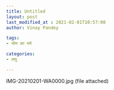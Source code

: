 ```yaml
---
title: Untitled
layout: post
last_modified_at : 2021-02-01T10:57:00
author: Vinay Pandey

tags:
- सोम का मर्म

categories:
- लघु

---
```


IMG-20210201-WA0000.jpg (file attached)
